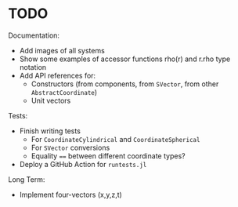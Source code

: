# TODO

Documentation:
- Add images of all systems
- Show some examples of accessor functions rho(r) and r.rho type notation
- Add API references for:
    - Constructors (from components, from `SVector`, from other `AbstractCoordinate`)
    - Unit vectors

Tests:
- Finish writing tests
    - For `CoordinateCylindrical` and `CoordinateSpherical`
    - For `SVector` conversions
    - Equality `==` between different coordinate types?
- Deploy a GitHub Action for `runtests.jl`

Long Term:
- Implement four-vectors (x,y,z,t)
